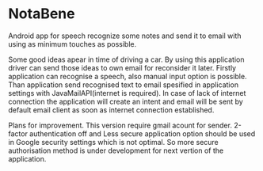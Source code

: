 # NotaBene

Android app for speech recognize some notes and send it to email with using as minimum touches as possible.

Some good ideas apear in time of driving a car. By using this application driver can send those ideas to own email for reconsider it later.
Firstly application can recognise a speech, also manual input option is possible.
Than application send recognised text to email spesified in application settings with JavaMailAPI(internet is required). In case of lack of internet connection the application will create an intent and email will be sent by default email client as soon as internet connection established.

Plans for improvement.
This version require gmail acount for sender. 2-factor authentication off and Less secure application option should be used in Google security settings which is not optimal. So more secure authorisation method is under development for next vertion of the application.
